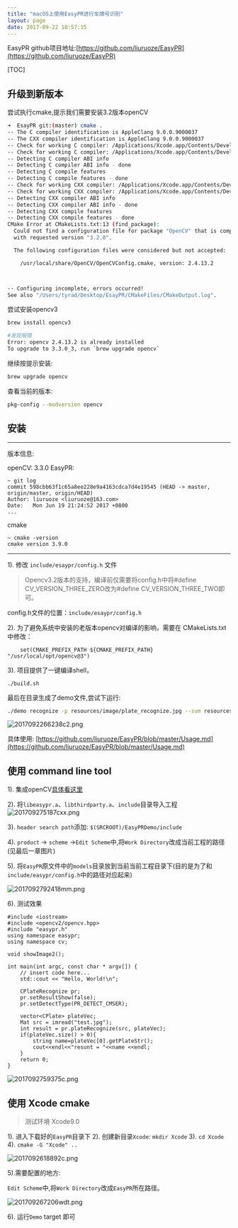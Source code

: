 ```yaml
---
title: "macOS上使用EasyPR进行车牌号识别"
layout: page
date: 2017-09-22 10:57:15
--- 
```


EasyPR github项目地址:[https://github.com/liuruoze/EasyPR](https://github.com/liuruoze/EasyPR)

[TOC]

## 升级到新版本


尝试执行cmake,提示我们需要安装3.2版本openCV

``` bash
➜  EsayPR git:(master) cmake .
-- The C compiler identification is AppleClang 9.0.0.9000037
-- The CXX compiler identification is AppleClang 9.0.0.9000037
-- Check for working C compiler: /Applications/Xcode.app/Contents/Developer/Toolchains/XcodeDefault.xctoolchain/usr/bin/cc
-- Check for working C compiler: /Applications/Xcode.app/Contents/Developer/Toolchains/XcodeDefault.xctoolchain/usr/bin/cc -- works
-- Detecting C compiler ABI info
-- Detecting C compiler ABI info - done
-- Detecting C compile features
-- Detecting C compile features - done
-- Check for working CXX compiler: /Applications/Xcode.app/Contents/Developer/Toolchains/XcodeDefault.xctoolchain/usr/bin/c++
-- Check for working CXX compiler: /Applications/Xcode.app/Contents/Developer/Toolchains/XcodeDefault.xctoolchain/usr/bin/c++ -- works
-- Detecting CXX compiler ABI info
-- Detecting CXX compiler ABI info - done
-- Detecting CXX compile features
-- Detecting CXX compile features - done
CMake Error at CMakeLists.txt:13 (find_package):
  Could not find a configuration file for package "OpenCV" that is compatible
  with requested version "3.2.0".

  The following configuration files were considered but not accepted:

    /usr/local/share/OpenCV/OpenCVConfig.cmake, version: 2.4.13.2



-- Configuring incomplete, errors occurred!
See also "/Users/tyrad/Desktop/EsayPR/CMakeFiles/CMakeOutput.log".
```



尝试安装opencv3

``` bash
brew install opencv3

#发现报错
Error: opencv 2.4.13.2 is already installed
To upgrade to 3.3.0_3, run `brew upgrade opencv`
```

继续按提示安装:

``` bash
brew upgrade opencv
```

查看当前的版本:

``` bash
pkg-config --modversion opencv
```


## 安装

<hr>

版本信息:

openCV: 3.3.0
EasyPR:  

```
~ git log 
commit 598cbb63f1c65a8ee228e9a4163cdca7d4e19545 (HEAD -> master, origin/master, origin/HEAD)
Author: liuruoze <liuruoze@163.com>
Date:   Mon Jun 19 21:24:52 2017 +0800
...
```

cmake

```
~ cmake -version
cmake version 3.9.0
```

<hr>




1). 修改 `include/esaypr/config.h` 文件
> Opencv3.2版本的支持，编译前仅需要将config.h中将#define CV_VERSION_THREE_ZERO改为#define CV_VERSION_THREE_TWO即可。

config.h文件的位置：`include/esaypr/config.h`

2). 为了避免系统中安装的老版本opencv对编译的影响，需要在 CMakeLists.txt 中修改：

```
    set(CMAKE_PREFIX_PATH ${CMAKE_PREFIX_PATH} "/usr/local/opt/opencv@3")
```

3). 项目提供了一键编译shell， 

```
./build.sh
```


最后在目录生成了demo文件,尝试下运行:

``` bash
./demo recognize -p resources/image/plate_recognize.jpg --svm resources/model/svm.xml --ann resources/model/ann.xml
```

![2017092266238c2.png](http://oi6f4bkw5.bkt.clouddn.com/2017092266238c2.png)



具体使用: [https://github.com/liuruoze/EasyPR/blob/master/Usage.md](https://github.com/liuruoze/EasyPR/blob/master/Usage.md)


## 使用 command line tool

1). 集成openCV[具体看这里](http://wiki.tyrad.cc/openCV/macOS上使用openCV.html)

2). 将`libeasypr.a`、`libthirdparty.a`、`include`目录导入工程
![201709275187cxx.png](http://oi6f4bkw5.bkt.clouddn.com/201709275187cxx.png)

3). `header search path`添加: `$(SRCROOT)/EasyPRDemo/include`

4). `product` -> `scheme` ->`Edit Scheme`中,将`Work Directory`改成当前工程的路径(见最后一章图片)

5). 将`EasyPR`原文件中的`models`目录放到当前当前工程目录下(目的是为了和`include/easypr/config.h`中的路径对应起来)

![2017092792418mm.png](http://oi6f4bkw5.bkt.clouddn.com/2017092792418mm.png)

<!--header search path /usr/local/Cellar/eigen/3.3.4/include/eigen3-->
6). 测试效果

```
#include <iostream>
#include <opencv2/opencv.hpp>
#include "easypr.h"
using namespace easypr;
using namespace cv;

void showImage2();

int main(int argc, const char * argv[]) {
    // insert code here...
    std::cout << "Hello, World!\n";
        
    CPlateRecognize pr;
    pr.setResultShow(false);
    pr.setDetectType(PR_DETECT_CMSER);
    
    vector<CPlate> plateVec;
    Mat src = imread("test.jpg");
    int result = pr.plateRecognize(src, plateVec);
    if(plateVec.size() > 0){
        string name=plateVec[0].getPlateStr();
        cout<<endl<<"resunt = "<<name <<endl;
    }
    return 0;
}
```

![2017092759375c.png](http://oi6f4bkw5.bkt.clouddn.com/2017092759375c.png)

## 使用 Xcode cmake

> 测试环境 Xcode9.0

1). 进入下载好的`EasyPR`目录下
2). 创建新目录`Xcode`: `mkdir Xcode`
3). `cd Xcode`
4). `cmake -G "Xcode" ..`

![2017092618892c.png](http://oi6f4bkw5.bkt.clouddn.com/2017092618892c.png)


5).需要配置的地方:

`Edit Scheme`中,将`Work Directory`改成`EasyPR`所在路径。

![201709267206wdt.png](http://oi6f4bkw5.bkt.clouddn.com/201709267206wdt.png)

6). 运行`Demo` target 即可




